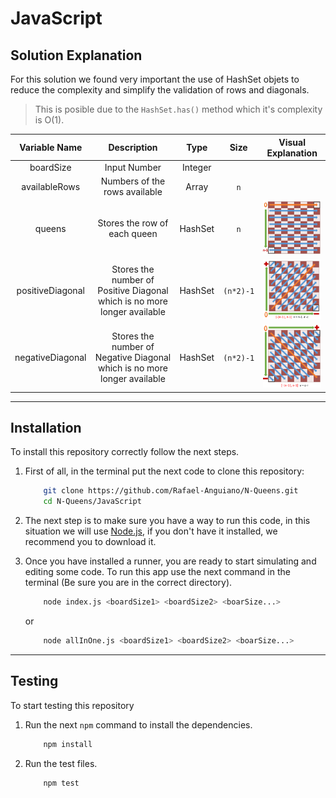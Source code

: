 # JavaScript

## Solution Explanation 
For this solution we found very important the use of HashSet objets to reduce the complexity and simplify the validation of rows and diagonals. 
> This is posible due to the `HashSet.has()` method which it's complexity is O(1).

|  Variable Name  | Description | Type |      Size      | Visual Explanation |
|     :---:       |    :----:   | :--: |     :---:     | :-: |
|       boardSize         | Input Number  | Integer |     |  |
|      availableRows       | Numbers of the rows available | Array |    `n`   |  |
|       queens         | Stores the row of each queen  | HashSet |       `n`      | <img src="./Results-Ss/q.png" alt="q" width="200"/> |
|      positiveDiagonal       | Stores the number of Positive Diagonal which is no more longer available        | HashSet |    `(n*2)-1`   | <img src="./Results-Ss/Dpos.png" alt="Dpos" width="200"/> |
|      negativeDiagonal       | Stores the number of Negative Diagonal which is no more longer available | HashSet |    `(n*2)-1`   | <img src="./Results-Ss/Dneg.png" alt="Dneg" width="200"/> |


---
## Installation
To install this repository correctly follow the next steps.

1. First of all, in the terminal put the next code to clone this repository:

    ```sh
        git clone https://github.com/Rafael-Anguiano/N-Queens.git
        cd N-Queens/JavaScript
    ```

2. The next step is to make sure you have a way to run this code, in this situation we will use [Node.js](https://nodejs.org/en/download/), if you don't have it installed, we recommend you to download it.


3. Once you have installed a runner, you are ready to start simulating and editing some code. To run this app use the next command in the terminal (Be sure you are in the correct directory).

    ```sh
        node index.js <boardSize1> <boardSize2> <boarSize...>
    ```

    or
    ```sh
        node allInOne.js <boardSize1> <boardSize2> <boarSize...>
    ```

---

## Testing
To start testing this repository
1. Run the next `npm` command to install the dependencies.
    ```sh
        npm install
    ```

2. Run the test files.
    ```sh
        npm test
    ```